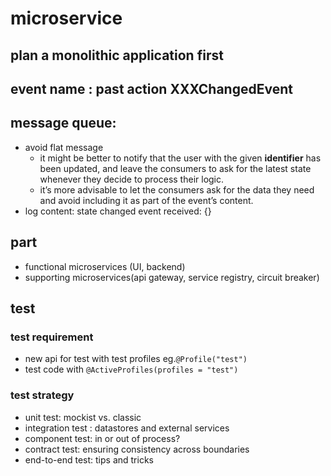# microservice
## plan a monolithic application first
## event name : past action XXXChangedEvent
## message queue:
- avoid flat message
	- it might be better to notify that the user with the given __identifier__ has been updated, and leave the consumers to ask for the latest state whenever they decide to process their logic.
	- it’s more advisable to let the consumers ask for the data they need and avoid including it as part of the event’s content.
- log content: state changed event received: {}
## part  
- functional microservices (UI, backend)
- supporting microservices(api gateway, service registry, circuit breaker)

## test

### test requirement
- new api for test with test profiles eg.`@Profile("test")`
- test code with `@ActiveProfiles(profiles = "test")`

### test strategy
- unit test: mockist vs. classic
- integration test : datastores and external services
- component test: in or out of process?
- contract test: ensuring consistency across boundaries
- end-to-end test: tips and tricks

  
